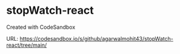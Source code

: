 # stopWatch-react
Created with CodeSandbox


URL: https://codesandbox.io/s/github/agarwalmohit43/stopWatch-react/tree/main/
